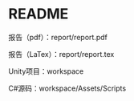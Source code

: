 # README

报告（pdf）：report/report.pdf

报告（LaTex）：report/report.tex

Unity项目：workspace

C#源码：workspace/Assets/Scripts
